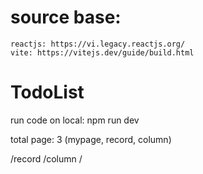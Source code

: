 # source base:
    reactjs: https://vi.legacy.reactjs.org/
    vite: https://vitejs.dev/guide/build.html


# TodoList

run code on local: npm run dev


total page: 3 (mypage, record, column)

/record
/column
/